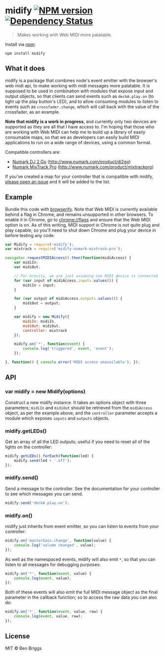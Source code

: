 # midify [![NPM version](https://badge.fury.io/js/midify.svg)](http://badge.fury.io/js/midify) [![Dependency Status](https://gemnasium.com/ben-eb/midify.svg)](https://gemnasium.com/ben-eb/midify)

> Makes working with Web MIDI more palatable.

Install via [npm](https://npmjs.org/package/midify):

```
npm install midify
```

## What it does

midify is a package that combines node's event emitter with the browser's web midi api, to make working with midi messages more palatable. It is supposed to be used in combination with modules that expose input and output objects, so that clients can send events such as `deckA.play.on` (to light up the play button's LED), and to allow consuming modules to listen to events such as `crossfader.change`, which will call back with the value of the crossfader, as an example.

**Note that midify is a work in progress**, and currently only two devices are supported as they are all that I have access to. I'm hoping that those who are working with Web MIDI can help me to build up a library of easily consumable maps, so that we as developers can easily build MIDI applications to run on a wide range of devices, using a common format.

Compatible controllers are:

* [Numark DJ 2 Go](https://github.com/ben-eb/midify-numark-dj2go) (http://www.numark.com/product/dj2go)
* [Numark MixTrack Pro](https://github.com/ben-eb/midify-numark-mixtrack-pro) (http://www.numark.com/product/mixtrackpro)

If you've created a map for your controller that is compatible with midify, [please open an issue](https://github.com/ben-eb/midify/issues) and it will be added to the list.

## Example

Bundle this code with [browserify](https://github.com/substack/node-browserify). Note that Web MIDI is currently available behind a flag in Chrome, and remains unsupported in other browsers. To enable it in Chrome, go to [chrome://flags](chrome://flags) and ensure that the Web MIDI option is on. As of this writing, MIDI support in Chrome is not quite plug and play capable, so you'll need to shut down Chrome and plug your device in before testing any code.

```js
var Midify = require('midify');
var mixtrack = require('midify-numark-mixtrack-pro');

navigator.requestMIDIAccess().then(function(midiAccess) {
    var midiIn;
    var midiOut;

    // For brevity, we are just assuming one MIDI device is connected
    for (var input of midiAccess.inputs.values()) {
        midiIn = input;
    }

    for (var output of midiAccess.outputs.values()) {
        midiOut = output;
    }

    var midify = new Midify({
        midiIn: midiIn,
        midiOut: midiOut,
        controller: mixtrack
    });

    midify.on('*', function(event) {
        console.log('triggered', event, 'event');
    });

}, function() { console.error('MIDI access unavailable'); });
```

## API

### var midify = new Midify(options)

Construct a new midify instance. It takes an options object with three parameters; `midiIn` and `midiOut` should be retrieved from the `midiAccess` object, as per the example above, and the `controller` parameter accepts a module which exposes `inputs` and `outputs` objects.

### midify.getLEDs()

Get an array of all the LED outputs; useful if you need to reset all of the lights on the controller:

```js
midify.getLEDs().forEach(function(led) {
    midify.send(led + '.off');
});
```

### midify.send()

Send a message to the controller. See the documentation for your controller to see which messages you can send.

```js
midify.send('deckA.play.on');
```

### midify.on()

midify just inherits from event emitter, so you can listen to events from your controller:

```js
midify.on('masterGain.change', function(value) {
    console.log('volume changed', value);
});
```

As well as the namespaced events, midify will also emit `*`, so that you can listen to all messages for debugging purposes:

```js
midify.on('*', function(event, value) {
    console.log(event, value);
});
```

Both of these events will also emit the full MIDI message object as the final parameter in the callback function; so to access the raw data you can also do:

```js
midify.on('*', function(event, value, raw) {
    console.log(event, value, raw);
});
```

## License

MIT © Ben Briggs

